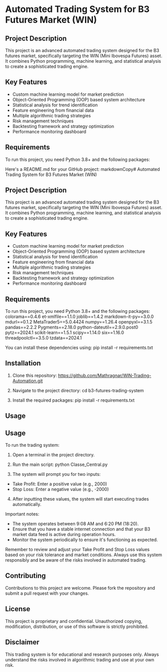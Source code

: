 # Automated Trading System for B3 Futures Market (WIN)

## Project Description

This project is an advanced automated trading system designed for the B3 futures market, specifically targeting the WIN (Mini Ibovespa Futures) asset. It combines Python programming, machine learning, and statistical analysis to create a sophisticated trading engine.

## Key Features

- Custom machine learning model for market prediction
- Object-Oriented Programming (OOP) based system architecture
- Statistical analysis for trend identification
- Feature engineering from financial data
- Multiple algorithmic trading strategies
- Risk management techniques
- Backtesting framework and strategy optimization
- Performance monitoring dashboard

## Requirements

To run this project, you need Python 3.8+ and the following packages:

Here's a README.md for your GitHub project:
markdownCopy# Automated Trading System for B3 Futures Market (WIN)

## Project Description

This project is an advanced automated trading system designed for the B3 futures market, specifically targeting the WIN (Mini Ibovespa Futures) asset. It combines Python programming, machine learning, and statistical analysis to create a sophisticated trading engine.

## Key Features

- Custom machine learning model for market prediction
- Object-Oriented Programming (OOP) based system architecture
- Statistical analysis for trend identification
- Feature engineering from financial data
- Multiple algorithmic trading strategies
- Risk management techniques
- Backtesting framework and strategy optimization
- Performance monitoring dashboard

## Requirements

To run this project, you need Python 3.8+ and the following packages:
colorama==0.4.6
et-xmlfile==1.1.0
joblib==1.4.2
markdown-it-py==3.0.0
mdurl==0.1.2
MetaTrader5==5.0.4424
numpy==1.26.4
openpyxl==3.1.5
pandas==2.2.2
Pygments==2.18.0
python-dateutil==2.9.0.post0
pytz==2024.1
scikit-learn==1.5.1
scipy==1.14.0
six==1.16.0
threadpoolctl==3.5.0
tzdata==2024.1

You can install these dependencies using:
pip install -r requirements.txt

## Installation

1. Clone this repository:
https://github.com/Mathragnar/WIN-Trading-Automation.git

2. Navigate to the project directory:
cd b3-futures-trading-system

3. Install the required packages:
pip install -r requirements.txt

## Usage

## Usage

To run the trading system:

1. Open a terminal in the project directory.

2. Run the main script:
python Classe_Central.py

3. The system will prompt you for two inputs:
- Take Profit: Enter a positive value (e.g., 2000)
- Stop Loss: Enter a negative value (e.g., -2000)

4. After inputting these values, the system will start executing trades automatically.

Important notes:
- The system operates between 9:08 AM and 6:20 PM (18:20).
- Ensure that you have a stable internet connection and that your B3 market data feed is active during operation hours.
- Monitor the system periodically to ensure it's functioning as expected.

Remember to review and adjust your Take Profit and Stop Loss values based on your risk tolerance and market conditions. Always use this system responsibly and be aware of the risks involved in automated trading.

## Contributing

Contributions to this project are welcome. Please fork the repository and submit a pull request with your changes.

## License
This project is proprietary and confidential. Unauthorized copying, modification, distribution, or use of this software is strictly prohibited.

## Disclaimer

This trading system is for educational and research purposes only. Always understand the risks involved in algorithmic trading and use at your own risk.
